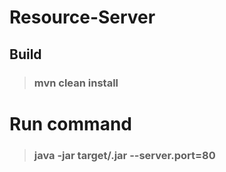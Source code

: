 ﻿# Resource-Server
## Build
> ### mvn clean install


# Run command
> ### java -jar target/<fieleName>.jar --server.port=80 
